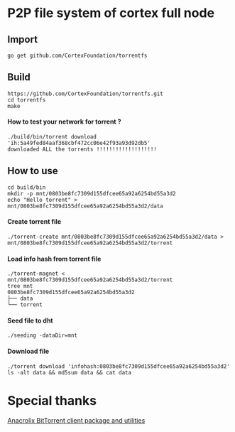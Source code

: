 # P2P file system of cortex full node

## Import
```
go get github.com/CortexFoundation/torrentfs
```
## Build
```
https://github.com/CortexFoundation/torrentfs.git
cd torrentfs
make
```
#### How to test your network for torrent ?
```
./build/bin/torrent download 'ih:5a49fed84aaf368cbf472cc06e42f93a93d92db5'
downloaded ALL the torrents !!!!!!!!!!!!!!!!!!!
```
## How to use
```
cd build/bin
mkdir -p mnt/0803be8fc7309d155dfcee65a92a6254bd55a3d2
echo "Hello torrent" > mnt/0803be8fc7309d155dfcee65a92a6254bd55a3d2/data
```
#### Create torrent file
```
./torrent-create mnt/0803be8fc7309d155dfcee65a92a6254bd55a3d2/data > mnt/0803be8fc7309d155dfcee65a92a6254bd55a3d2/torrent
```
#### Load info hash from torrent file
```
./torrent-magnet < mnt/0803be8fc7309d155dfcee65a92a6254bd55a3d2/torrent
tree mnt
0803be8fc7309d155dfcee65a92a6254bd55a3d2
├── data
└── torrent
```
#### Seed file to dht
```./seeding -dataDir=mnt```
#### Download file
```
./torrent download 'infohash:0803be8fc7309d155dfcee65a92a6254bd55a3d2'
ls -alt data && md5sum data && cat data
```
# Special thanks

[Anacrolix BitTorrent client package and utilities](https://github.com/anacrolix/torrent)
